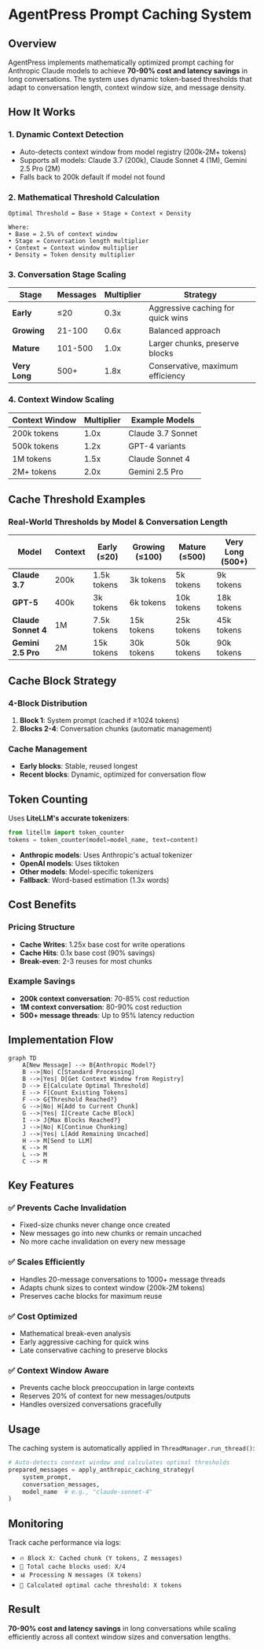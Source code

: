 # AgentPress Prompt Caching System

## Overview

AgentPress implements mathematically optimized prompt caching for Anthropic Claude models to achieve **70-90% cost and latency savings** in long conversations. The system uses dynamic token-based thresholds that adapt to conversation length, context window size, and message density.

## How It Works

### 1. **Dynamic Context Detection**
- Auto-detects context window from model registry (200k-2M+ tokens)
- Supports all models: Claude 3.7 (200k), Claude Sonnet 4 (1M), Gemini 2.5 Pro (2M)
- Falls back to 200k default if model not found

### 2. **Mathematical Threshold Calculation**

```
Optimal Threshold = Base × Stage × Context × Density

Where:
• Base = 2.5% of context window
• Stage = Conversation length multiplier
• Context = Context window multiplier  
• Density = Token density multiplier
```

### 3. **Conversation Stage Scaling**

| Stage | Messages | Multiplier | Strategy |
|-------|----------|------------|----------|
| **Early** | ≤20 | 0.3x | Aggressive caching for quick wins |
| **Growing** | 21-100 | 0.6x | Balanced approach |
| **Mature** | 101-500 | 1.0x | Larger chunks, preserve blocks |
| **Very Long** | 500+ | 1.8x | Conservative, maximum efficiency |

### 4. **Context Window Scaling**

| Context Window | Multiplier | Example Models |
|----------------|------------|----------------|
| 200k tokens | 1.0x | Claude 3.7 Sonnet |
| 500k tokens | 1.2x | GPT-4 variants |
| 1M tokens | 1.5x | Claude Sonnet 4 |
| 2M+ tokens | 2.0x | Gemini 2.5 Pro |

## Cache Threshold Examples

### Real-World Thresholds by Model & Conversation Length

| Model | Context | Early (≤20) | Growing (≤100) | Mature (≤500) | Very Long (500+) |
|-------|---------|-------------|----------------|---------------|------------------|
| **Claude 3.7** | 200k | 1.5k tokens | 3k tokens | 5k tokens | 9k tokens |
| **GPT-5** | 400k | 3k tokens | 6k tokens | 10k tokens | 18k tokens |
| **Claude Sonnet 4** | 1M | 7.5k tokens | 15k tokens | 25k tokens | 45k tokens |
| **Gemini 2.5 Pro** | 2M | 15k tokens | 30k tokens | 50k tokens | 90k tokens |

## Cache Block Strategy

### 4-Block Distribution
1. **Block 1**: System prompt (cached if ≥1024 tokens)
2. **Blocks 2-4**: Conversation chunks (automatic management)

### Cache Management
- **Early blocks**: Stable, reused longest
- **Recent blocks**: Dynamic, optimized for conversation flow

## Token Counting

Uses **LiteLLM's accurate tokenizers**:
```python
from litellm import token_counter
tokens = token_counter(model=model_name, text=content)
```

- **Anthropic models**: Uses Anthropic's actual tokenizer
- **OpenAI models**: Uses tiktoken
- **Other models**: Model-specific tokenizers
- **Fallback**: Word-based estimation (1.3x words)

## Cost Benefits

### Pricing Structure
- **Cache Writes**: 1.25x base cost for write operations
- **Cache Hits**: 0.1x base cost (90% savings)
- **Break-even**: 2-3 reuses for most chunks

### Example Savings
- **200k context conversation**: 70-85% cost reduction
- **1M context conversation**: 80-90% cost reduction
- **500+ message threads**: Up to 95% latency reduction

## Implementation Flow

```mermaid
graph TD
    A[New Message] --> B{Anthropic Model?}
    B -->|No| C[Standard Processing]
    B -->|Yes| D[Get Context Window from Registry]
    D --> E[Calculate Optimal Threshold]
    E --> F[Count Existing Tokens]
    F --> G{Threshold Reached?}
    G -->|No| H[Add to Current Chunk]
    G -->|Yes| I[Create Cache Block]
    I --> J{Max Blocks Reached?}
    J -->|No| K[Continue Chunking]
    J -->|Yes| L[Add Remaining Uncached]
    H --> M[Send to LLM]
    K --> M
    L --> M
    C --> M
```

## Key Features

### ✅ **Prevents Cache Invalidation**
- Fixed-size chunks never change once created
- New messages go into new chunks or remain uncached
- No more cache invalidation on every new message

### ✅ **Scales Efficiently**
- Handles 20-message conversations to 1000+ message threads
- Adapts chunk sizes to context window (200k-2M tokens)
- Preserves cache blocks for maximum reuse

### ✅ **Cost Optimized**
- Mathematical break-even analysis
- Early aggressive caching for quick wins
- Late conservative caching to preserve blocks

### ✅ **Context Window Aware**
- Prevents cache block preoccupation in large contexts
- Reserves 20% of context for new messages/outputs
- Handles oversized conversations gracefully

## Usage

The caching system is automatically applied in `ThreadManager.run_thread()`:

```python
# Auto-detects context window and calculates optimal thresholds
prepared_messages = apply_anthropic_caching_strategy(
    system_prompt, 
    conversation_messages, 
    model_name  # e.g., "claude-sonnet-4"
)
```

## Monitoring

Track cache performance via logs:
- `🔥 Block X: Cached chunk (Y tokens, Z messages)`
- `🎯 Total cache blocks used: X/4`
- `📊 Processing N messages (X tokens)`
- `🧮 Calculated optimal cache threshold: X tokens`

## Result

**70-90% cost and latency savings** in long conversations while scaling efficiently across all context window sizes and conversation lengths.

